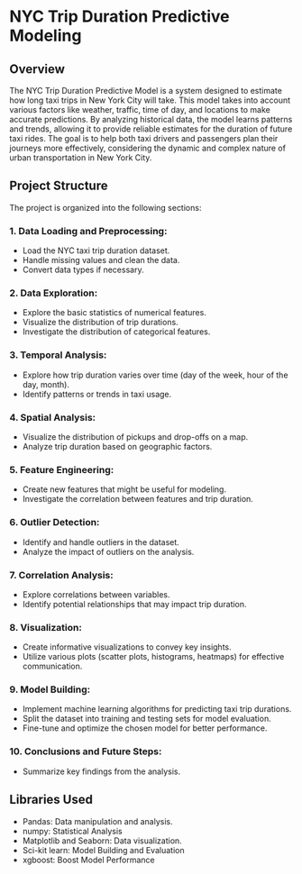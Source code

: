 # NYC Trip Duration Predictive Modeling 

## Overview

The NYC Trip Duration Predictive Model is a system designed to estimate how long taxi trips in New York City will take. This model takes into account various factors like weather, traffic, time of day, and locations to make accurate predictions. By analyzing historical data, the model learns patterns and trends, allowing it to provide reliable estimates for the duration of future taxi rides. The goal is to help both taxi drivers and passengers plan their journeys more effectively, considering the dynamic and complex nature of urban transportation in New York City.

## Project Structure

The project is organized into the following sections:

### 1. Data Loading and Preprocessing:

- Load the NYC taxi trip duration dataset.
- Handle missing values and clean the data.
- Convert data types if necessary.

### 2. Data Exploration:

- Explore the basic statistics of numerical features.
- Visualize the distribution of trip durations.
- Investigate the distribution of categorical features.

### 3. Temporal Analysis:

- Explore how trip duration varies over time (day of the week, hour of the day, month).
- Identify patterns or trends in taxi usage.

### 4. Spatial Analysis:

- Visualize the distribution of pickups and drop-offs on a map.
- Analyze trip duration based on geographic factors.

### 5. Feature Engineering:

- Create new features that might be useful for modeling.
- Investigate the correlation between features and trip duration.

### 6. Outlier Detection:

- Identify and handle outliers in the dataset.
- Analyze the impact of outliers on the analysis.

### 7. Correlation Analysis:

- Explore correlations between variables.
- Identify potential relationships that may impact trip duration.

### 8. Visualization:

- Create informative visualizations to convey key insights.
- Utilize various plots (scatter plots, histograms, heatmaps) for effective communication.

### 9. Model Building:

- Implement machine learning algorithms for predicting taxi trip durations.
- Split the dataset into training and testing sets for model evaluation.
- Fine-tune and optimize the chosen model for better performance.

### 10. Conclusions and Future Steps:

- Summarize key findings from the analysis.


## Libraries Used

- Pandas: Data manipulation and analysis.
- numpy: Statistical Analysis
- Matplotlib and Seaborn: Data visualization.
- Sci-kit learn: Model Building and Evaluation
- xgboost: Boost Model Performance



